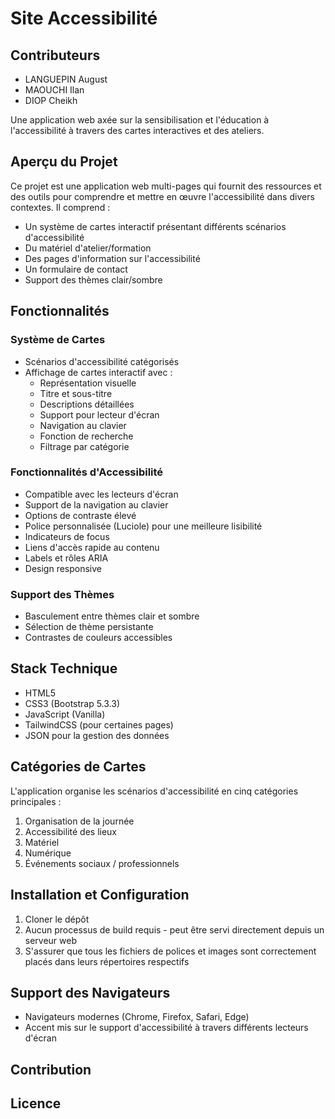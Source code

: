 # Site Accessibilité

## Contributeurs

- LANGUEPIN August
- MAOUCHI Ilan
- DIOP Cheikh

Une application web axée sur la sensibilisation et l'éducation à l'accessibilité
à travers des cartes interactives et des ateliers.

## Aperçu du Projet

Ce projet est une application web multi-pages qui fournit des ressources et des
outils pour comprendre et mettre en œuvre l'accessibilité dans divers contextes.
Il comprend :

- Un système de cartes interactif présentant différents scénarios
  d'accessibilité
- Du matériel d'atelier/formation
- Des pages d'information sur l'accessibilité
- Un formulaire de contact
- Support des thèmes clair/sombre

## Fonctionnalités

### Système de Cartes

- Scénarios d'accessibilité catégorisés
- Affichage de cartes interactif avec :
  - Représentation visuelle
  - Titre et sous-titre
  - Descriptions détaillées
  - Support pour lecteur d'écran
  - Navigation au clavier
  - Fonction de recherche
  - Filtrage par catégorie

### Fonctionnalités d'Accessibilité

- Compatible avec les lecteurs d'écran
- Support de la navigation au clavier
- Options de contraste élevé
- Police personnalisée (Luciole) pour une meilleure lisibilité
- Indicateurs de focus
- Liens d'accès rapide au contenu
- Labels et rôles ARIA
- Design responsive

### Support des Thèmes

- Basculement entre thèmes clair et sombre
- Sélection de thème persistante
- Contrastes de couleurs accessibles

## Stack Technique

- HTML5
- CSS3 (Bootstrap 5.3.3)
- JavaScript (Vanilla)
- TailwindCSS (pour certaines pages)
- JSON pour la gestion des données

## Catégories de Cartes

L'application organise les scénarios d'accessibilité en cinq catégories
principales :

1. Organisation de la journée
2. Accessibilité des lieux
3. Matériel
4. Numérique
5. Événements sociaux / professionnels

## Installation et Configuration

1. Cloner le dépôt
2. Aucun processus de build requis - peut être servi directement depuis un
   serveur web
3. S'assurer que tous les fichiers de polices et images sont correctement placés
   dans leurs répertoires respectifs

## Support des Navigateurs

- Navigateurs modernes (Chrome, Firefox, Safari, Edge)
- Accent mis sur le support d'accessibilité à travers différents lecteurs
  d'écran

## Contribution

## Licence
